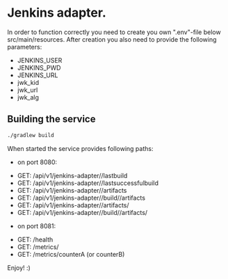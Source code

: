# Jenkins adapter.

In order to function correctly you need to create you own ".env"-file below src/main/resources.
After creation you also need to provide the following parameters:

* JENKINS_USER
* JENKINS_PWD
* JENKINS_URL
* jwk_kid
* jwk_url
* jwk_alg

## Building the service

```bash
./gradlew build
```

When started the service provides following paths:

- on port 8080:

* GET: /api/v1/jenkins-adapter/<microservice>/lastbuild
* GET: /api/v1/jenkins-adapter/<microservice>/lastsuccessfulbuild
* GET: /api/v1/jenkins-adapter/<microservice>/artifacts
* GET: /api/v1/jenkins-adapter/<microservice>/build/<number>/artifacts
* GET: /api/v1/jenkins-adapter/<microservice>/artifacts/<filename>
* GET: /api/v1/jenkins-adapter/<microservice>/build/<number>/artifacts/<filename>

- on port 8081:

* GET: /health
* GET: /metrics/
* GET: /metrics/counterA (or counterB)

Enjoy! :)